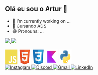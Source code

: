 ## Olá eu sou o Artur 👋

- 🔭 I’m currently working on ...
- 🌱 Cursando ADS
- 😄 Pronouns: ...

<div>
  <a href="https://github.com/Tunuartur">
    <img height="180em" src="https://github-readme-stats.vercel.app/api?username=Tunuartur&show_icons=true&theme=dark&include_all_commits=true&count_private=true" />
  </a>
  <img height="180em" src="https://github-readme-stats.vercel.app/api/top-langs/?username=Tunuartur&layout=compact&langs_count=16&theme=dark" />
</div>

<div style="display: inline-block;">
  <br>
  <img align="center" alt="Tunu-Js" height="50" width="40" src="https://raw.githubusercontent.com/devicons/devicon/master/icons/javascript/javascript-plain.svg" />
  <img align="center" alt="Tunu-HTML" height="50" width="40" src="https://raw.githubusercontent.com/devicons/devicon/master/icons/html5/html5-original.svg" />
  <img align="center" alt="Tunu-CSS" height="50" width="40" src="https://raw.githubusercontent.com/devicons/devicon/master/icons/css3/css3-original.svg" />
  <img align="center" alt="Tunu-Kotlin" height="50" width="40" src="https://raw.githubusercontent.com/devicons/devicon/master/icons/kotlin/kotlin-original.svg" />
  <img align="center" alt="Rafa-Python" height="50" width="40" src="https://raw.githubusercontent.com/devicons/devicon/master/icons/python/python-original.svg" />
</div>

<div>
  <a href="https://instagram.com/tunuartur" target="_blank">
    <img src="https://img.shields.io/badge/-Instagram-%23E4405F?style=for-the-badge&logo=instagram&logoColor=white" alt="Instagram">
  </a>
  <a href="https://discord.gg/Tunuzinho" target="_blank">
    <img src="https://img.shields.io/badge/Discord-7289DA?style=for-the-badge&logo=discord&logoColor=white" alt="Discord">
  </a>
  <a href="mailto:tunuartur@gmail.comh">
    <img src="https://img.shields.io/badge/-Gmail-%23333?style=for-the-badge&logo=gmail&logoColor=white" alt="Gmail">
  </a>
  <a href="https://www.linkedin.com/in/artur-santos-tunu-45875016a" target="_blank">
    <img src="https://img.shields.io/badge/-LinkedIn-%230077B5?style=for-the-badge&logo=linkedin&logoColor=white" alt="LinkedIn">
  </a>
</div>
